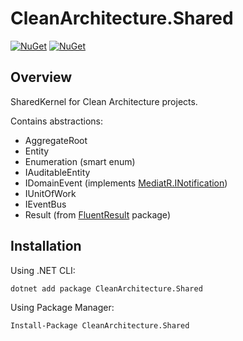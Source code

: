 # CleanArchitecture.Shared

[![NuGet](https://img.shields.io/nuget/v/CleanArchitecture.Shared.svg)](https://www.nuget.org/packages/CleanArchitecture.Shared/)
[![NuGet](https://img.shields.io/nuget/dt/CleanArchitecture.Shared.svg)](https://www.nuget.org/packages/CleanArchitecture.Shared/)
## Overview

SharedKernel for Clean Architecture projects.

Contains abstractions:
  - AggregateRoot
  - Entity
  - Enumeration (smart enum)
  - IAuditableEntity
  - IDomainEvent (implements [MediatR.INotification]('https://www.nuget.org/packages/MediatR'))
  - IUnitOfWork
  - IEventBus
  - Result (from [FluentResult]('https://www.nuget.org/packages/FluentResult') package)

## Installation

Using .NET CLI:

```bash
dotnet add package CleanArchitecture.Shared
```

Using Package Manager:

```bash
Install-Package CleanArchitecture.Shared
```

